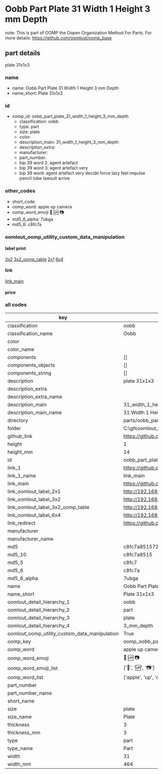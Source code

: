 # Oobb Part Plate 31 Width 1 Height 3 mm Depth  

note: This is part of OOMP the Oopen Organization Method For Parts. For more details: https://github.com/oomlout/oomp_base

##  part details
  



plate 31x1x3



### name
* name: Oobb Part Plate 31 Width 1 Height 3 mm Depth
* name_short: Plate 31x1x3 
### id
* oomp_id: oobb_part_plate_31_width_1_height_3_mm_depth
  * classification: oobb
  * type: part
  * size: plate
  * color: 
  * description_main: 31_width_1_height_3_mm_depth
  * description_extra: 
  * manufacturer: 
  * part_number: 
  * bip 39 word 2: agent artefact
  * bip 39 word 3: agent artefact very
  * bip 39 word: agent artefact very decide force lazy feel impulse pencil tube lawsuit arrive

### other_codes
* short_code: 
* oomp_word: apple up camera
* oomp_word_emoji :apple: :up: :camera:
* md5_6_alpha: 7ubga
* md5_6: c8fc7a






### oomlout_oomp_utility_custom_data_manipulation
#### label print
[3x2](http://192.168.1.245:1112/?label=oomp%207ubga)
[3x2_oomp_table](http://192.168.1.108:1112/?label=oomp%207ubga)
[2x1](http://192.168.1.242:1112/?label=oomp%207ubga)
[6x4](http://192.168.1.55:1112/?label=oomp%207ubga)    

#### link

[link_main](https://github.com/oomlout/oomlout_oobb_version_4_generated_parts/tree/main/navigation_oomp/oobb/part/plate/31_width_1_height_3_mm_depth/part)                              

#### price







### all codes 
| key | value |  
| --- | --- |  
| classification | oobb |  
| classification_name | Oobb |  
| color |  |  
| color_name |  |  
| components | [] |  
| components_objects | [] |  
| components_string | [] |  
| description | plate 31x1x3 |  
| description_extra |  |  
| description_extra_name |  |  
| description_main | 31_width_1_height_3_mm_depth |  
| description_main_name | 31 Width 1 Height 3 mm Depth |  
| directory | parts/oobb_part_plate_31_width_1_height_3_mm_depth |  
| folder | C:\gh\oomlout_oobb_version_4_generated_parts\parts\oobb_part_plate_31_width_1_height_3_mm_depth |  
| github_link | https://github.com/oomlout/oomlout_oomp_part_src/tree/main/parts/oobb_part_plate_31_width_1_height_3_mm_depth |  
| height | 1 |  
| height_mm | 14 |  
| id | oobb_part_plate_31_width_1_height_3_mm_depth |  
| link_1 | https://github.com/oomlout/oomlout_oobb_version_4_generated_parts/tree/main/navigation_oomp/oobb/part/plate/31_width_1_height_3_mm_depth/part |  
| link_1_name | link_main |  
| link_main | https://github.com/oomlout/oomlout_oobb_version_4_generated_parts/tree/main/navigation_oomp/oobb/part/plate/31_width_1_height_3_mm_depth/part |  
| link_oomlout_label_2x1 | http://192.168.1.242:1112/?label=oomp%207ubga |  
| link_oomlout_label_3x2 | http://192.168.1.245:1112/?label=oomp%207ubga |  
| link_oomlout_label_3x2_oomp_table | http://192.168.1.108:1112/?label=oomp%207ubga |  
| link_oomlout_label_6x4 | http://192.168.1.55:1112/?label=oomp%207ubga |  
| link_redirect | https://github.com/oomlout/oomlout_oobb_version_4_generated_parts/tree/main/parts/oobb_plate_31_01_03 |  
| manufacturer |  |  
| manufacturer_name |  |  
| md5 | c8fc7a8515722a99f9ad838de5c33827 |  
| md5_10 | c8fc7a8515 |  
| md5_5 | c8fc7 |  
| md5_6 | c8fc7a |  
| md5_6_alpha | 7ubga |  
| name | Oobb Part Plate 31 Width 1 Height 3 mm Depth |  
| name_short | Plate 31x1x3  |  
| oomlout_detail_hierarchy_1 | oobb |  
| oomlout_detail_hierarchy_2 | part |  
| oomlout_detail_hierarchy_3 | plate |  
| oomlout_detail_hierarchy_4 | 3_mm_depth |  
| oomlout_oomp_utility_custom_data_manipulation | True |  
| oomp_key | oomp_oobb_part_plate_31_width_1_height_3_mm_depth |  
| oomp_word | apple up camera |  
| oomp_word_emoji | :apple: :up: :camera: |  
| oomp_word_emoji_list | [':apple:', ':up:', ':camera:'] |  
| oomp_word_list | ['apple', 'up', 'camera'] |  
| part_number |  |  
| part_number_name |  |  
| short_name |  |  
| size | plate |  
| size_name | Plate |  
| thickness | 3 |  
| thickness_mm | 3 |  
| type | part |  
| type_name | Part |  
| width | 31 |  
| width_mm | 464 |  
